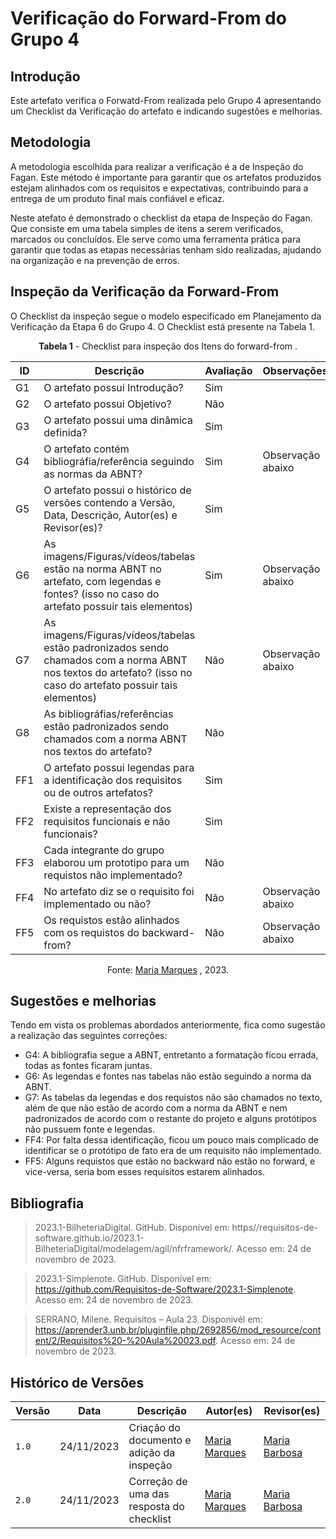 # Verificação do Forward-From do Grupo 4

## Introdução

Este artefato verifica o Forwatd-From realizada pelo Grupo 4 apresentando um Checklist da Verificação do artefato e indicando sugestões e melhorias. 

## Metodologia

A metodologia escolhida para realizar a verificação é a de Inspeção do Fagan. Este método é importante para garantir que os artefatos produzidos estejam alinhados com os requisitos e expectativas, contribuindo para a entrega de um produto final mais confiável e eficaz. 

Neste atefato é demonstrado o checklist da etapa de Inspeção do Fagan. Que consiste em uma tabela simples de itens a serem verificados, marcados ou concluídos. Ele serve como uma ferramenta prática para garantir que todas as etapas necessárias tenham sido realizadas, ajudando na organização e na prevenção de erros.

## Inspeção da Verificação da Forward-From

O Checklist da inspeção segue o modelo especificado em Planejamento da Verificação da Etapa 6 do Grupo 4. O Checklist está presente na Tabela 1.

<center>

**Tabela 1** - Checklist para inspeção dos Itens do forward-from .

| ID | Descrição | Avaliação | Observações |
| ---| -------- | --------- | ------------ |
| G1  | O artefato possui Introdução? | Sim |  |
| G2  | O artefato possui Objetivo? | Não |  |
| G3  | O artefato possui uma dinâmica definida? | Sim |  |
| G4  | O artefato contém bibliográfia/referência seguindo as normas da ABNT? | Sim | Observação abaixo |
| G5  | O artefato possui o histórico de versões contendo a Versão, Data, Descrição, Autor(es) e Revisor(es)? | Sim |  |
| G6  | As imagens/Figuras/vídeos/tabelas estão na norma ABNT no artefato, com legendas e fontes? (isso no caso do artefato possuir tais elementos) | Sim |  Observação abaixo |
| G7  | As imagens/Figuras/vídeos/tabelas estão padronizados sendo chamados com a norma ABNT nos textos do artefato? (isso no caso do artefato possuir tais elementos) | Não | Observação abaixo |
| G8  | As bibliográfias/referências estão padronizados sendo chamados com a norma ABNT nos textos do artefato?  | Não |  |
| FF1 | O artefato possui legendas para a identificação dos requisitos ou de outros artefatos? | Sim |  |
| FF2 | Existe a representação dos requisitos funcionais e não funcionais? | Sim |  |
| FF3 | Cada integrante do grupo elaborou um prototipo para um requistos não implementado? | Não |  |
| FF4 | No artefato diz se o requisito foi implementado ou não?  | Não  | Observação abaixo |
| FF5 | Os requistos estão alinhados com os requistos do backward-from? | Não | Observação abaixo |

Fonte: [Maria Marques](https://github.com/EduardaSMarques) , 2023.

</center>

## Sugestões e melhorias

Tendo em vista os problemas abordados anteriormente, fica como sugestão a realização das seguintes correções:

  - G4: A bibliografia segue a ABNT, entretanto a formatação ficou errada, todas as fontes ficaram juntas.
  - G6: As legendas e fontes nas tabelas não estão seguindo a norma da ABNT.
  - G7: As tabelas da legendas e dos requistos não são chamados no texto, além de que não estão de acordo com a norma da ABNT e nem padronizados de acordo com o restante do projeto e alguns protótipos não pussuem fonte e legendas.
  - FF4: Por falta dessa identificação, ficou um pouco mais complicado de identificar se o protótipo de fato era de um requisito não implementado.
  - FF5: Alguns requistos que estão no backward não estão no forward, e vice-versa, seria bom esses requisitos estarem alinhados.



## Bibliografia

> 2023.1-BilheteriaDigital. GitHub. Disponível em: https//requisitos-de-software.github.io/2023.1-BilheteriaDigital/modelagem/agil/nfrframework/.  Acesso em: 24 de novembro de 2023.

> 2023.1-Simplenote. GitHub. Disponível em: https://github.com/Requisitos-de-Software/2023.1-Simplenote.  Acesso em: 24 de novembro de 2023.

> SERRANO, Milene. Requisitos – Aula 23. Disponivél em: https://aprender3.unb.br/pluginfile.php/2692856/mod_resource/content/2/Requisitos%20-%20Aula%20023.pdf. Acesso em: 24 de novembro de 2023.

## Histórico de Versões

| Versão | Data       | Descrição   | Autor(es)   | Revisor(es) |
| ------ | ---------- | ----------- | ------------ | ---------- |
| `1.0`  | 24/11/2023 | Criação do documento e adição da inspeção | [Maria Marques ](https://github.com/EduardaSMarques) | [Maria Barbosa](https://github.com/Madu01)|
| `2.0`  | 24/11/2023 | Correção de uma das resposta do checklist | [Maria Marques ](https://github.com/EduardaSMarques) | [Maria Barbosa](https://github.com/Madu01)|
